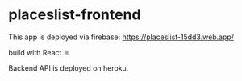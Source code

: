# placeslist-frontend

This app is deployed via firebase: https://placeslist-15dd3.web.app/

build with React ⚛️

Backend API is deployed on heroku.
